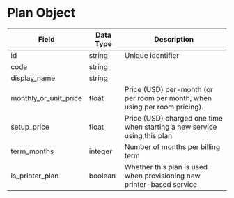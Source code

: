 # Plan Object

Field | Data Type | Description
--- | --- | ---
id | string | Unique identifier
code | string | 
display_name | string | 
monthly_or_unit_price | float | Price (USD) per-month (or per room per month, when using per room pricing).
setup_price | float | Price (USD) charged one time when starting a new service using this plan
term_months | integer | Number of months per billing term
is_printer_plan | boolean | Whether this plan is used when provisioning new printer-based service
